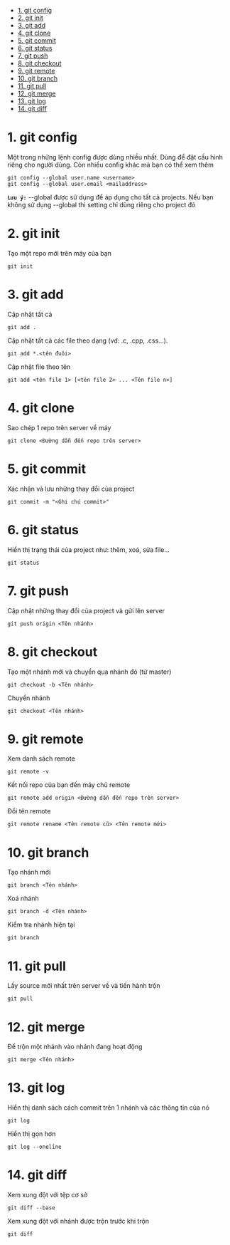 - [1. git config](#1-git-config)
- [2. git init](#2-git-init)
- [3. git add](#3-git-add)
- [4. git clone](#4-git-clone)
- [5. git commit](#5-git-commit)
- [6. git status](#6-git-status)
- [7. git push](#7-git-push)
- [8. git checkout](#8-git-checkout)
- [9. git remote](#9-git-remote)
- [10. git branch](#10-git-branch)
- [11. git pull](#11-git-pull)
- [12. git merge](#12-git-merge)
- [13. git log](#13-git-log)
- [14. git diff](#14-git-diff)
# 1. git config
Một trong những lệnh config được dùng nhiều nhất. Dùng để đặt cấu hình riêng cho người dùng. Còn nhiều config khác mà bạn có thể xem thêm
```
git config --global user.name <username>
git config --global user.email <mailaddress>
```
**`Lưu ý:`** --global được sử dụng để áp dụng cho tất cả projects. Nếu bạn không sử dụng --global thì setting chỉ dùng riêng cho project đó
# 2. git init
Tạo một repo mới trên máy của bạn
```
git init
```

# 3. git add
Cập nhật tất cả
```
git add .
```
Cập nhật tất cả các file theo dạng (vd: .c, .cpp, .css...).
```
git add *.<tên đuôi> 
```
Cập nhật file theo tên
```
git add <tên file 1> [<tên file 2> ... <Tên file n>]
```

# 4. git clone
Sao chép 1 repo trên server về máy
```
git clone <Đường dẫn đến repo trên server>
```

# 5. git commit
Xác nhận và lưu những thay đổi của project
```
git commit -m "<Ghi chú commit>"
```

# 6. git status
Hiển thị trạng thái của project như: thêm, xoá, sửa file...
```
git status
```

# 7. git push
Cập nhật những thay đổi của project và gửi lên server
```
git push origin <Tên nhánh>
```

# 8. git checkout
Tạo một nhánh mới và chuyển qua nhánh đó (từ master)
```
git checkout -b <Tên nhánh>
```
Chuyển nhánh
```
git checkout <Tên nhánh>
```

# 9. git remote
Xem danh sách remote
```
git remote -v
```
Kết nối repo của bạn đến máy chủ remote
```
git remote add origin <Đường dẫn đến repo trên server>
```
Đổi tên remote
```
git remote rename <Tên remote cũ> <Tên remote mới> 
```

# 10. git branch
Tạo nhánh mới
```
git branch <Tên nhánh>
```
Xoá nhánh
```
git branch -d <Tên nhánh>
```
Kiểm tra nhánh hiện tại
```
git branch
```

# 11. git pull
Lấy source mới nhất trên server về và tiến hành trộn
```
git pull
```

# 12. git merge
Để trộn một nhánh vào nhánh đang hoạt động
```
git merge <Tên nhánh>
```

# 13. git log
Hiển thị danh sách cách commit trên 1 nhánh và các thông tin của nó
```
git log
```

Hiển thị gọn hơn
```
git log --onelỉne
```
# 14. git diff
Xem xung đột với tệp cơ sở
```
git diff --base
```
Xem xung đột với nhánh được trộn trước khi trộn
```
git diff
```

